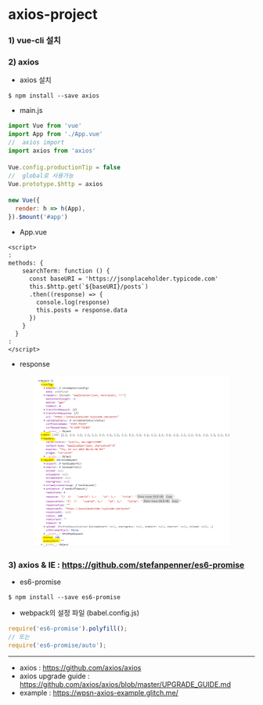 # axios-project

### 1) vue-cli 설치
### 2) axios

* axios 설치

```
$ npm install --save axios
```

* main.js

```javascript
import Vue from 'vue'
import App from './App.vue'
//  axios import
import axios from 'axios'

Vue.config.productionTip = false
//  global로 사용가능
Vue.prototype.$http = axios

new Vue({
  render: h => h(App),
}).$mount('#app')

```

* App.vue

```vue
<script>
:
methods: {
    searchTerm: function () {
      const baseURI = 'https://jsonplaceholder.typicode.com'
      this.$http.get(`${baseURI}/posts`)
      .then((response) => {
        console.log(response)
        this.posts = response.data
      })
    }
  }
:
</script>
```
* response 
<p align="center">
<img src="./images/response.png" width="400" >
</p>

### 3) axios & IE : https://github.com/stefanpenner/es6-promise

* es6-promise

```
$ npm install --save es6-promise
```

* webpack의 설정 파일 (babel.config.js)

```javascript
require('es6-promise').polyfill();
// 또는
require('es6-promise/auto');
```

------------------------------
* axios : https://github.com/axios/axios
* axios upgrade guide : https://github.com/axios/axios/blob/master/UPGRADE_GUIDE.md
* example : https://wpsn-axios-example.glitch.me/
